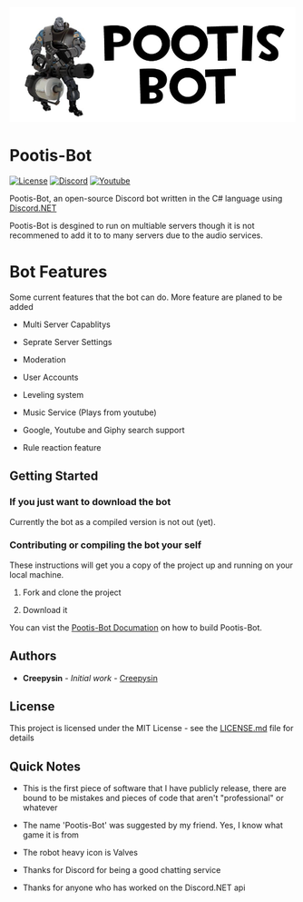 ![Pootis-Bot](icon.jpg)

# Pootis-Bot 

[![License](https://img.shields.io/github/license/creepysin/Pootis-Bot.svg?style=flat-square)](https://github.com/Creepysin/Pootis-Bot/blob/master/LICENSE.md) [![Discord](https://img.shields.io/badge/Discord-Creepysin-7289da.svg?style=flat-square&logo=discord)](https://discord.gg/m7hg47t) [![Youtube](https://img.shields.io/badge/Youtube-Creepysin-red.svg?style=flat-square&logo=youtube)](https://www.youtube.com/channel/UCGE1RiKvxmhB1mEVzJS0MtA)

Pootis-Bot, an open-source Discord bot written in the C# language using [Discord.NET](https://github.com/RogueException/Discord.Net)

Pootis-Bot is desgined to run on multiable servers though it is not recommened to add it to to many servers due to the audio services.

# Bot Features

Some current features that the bot can do. More feature are planed to be added

- Multi Server Capablitys

- Seprate Server Settings

- Moderation 

- User Accounts

- Leveling system

- Music Service (Plays from youtube)

- Google, Youtube and Giphy search support

- Rule reaction feature

## Getting Started

### If you just want to download the bot

Currently the bot as a compiled version is not out (yet).

### Contributing or compiling the bot your self

These instructions will get you a copy of the project up and running on your local machine.

1. Fork and clone the project

2. Download it

You can vist the [Pootis-Bot Documation](https://creepysin.github.io/Pootis-Bot/dev/building/) on how to build Pootis-Bot.

## Authors

* **Creepysin** - *Initial work* - [Creepysin](https://github.com/Creepysin)

## License

This project is licensed under the MIT License - see the [LICENSE.md](https://github.com/CreepysinProjects/Pootis-Bot/blob/master/LICENSE.md) file for details

## Quick Notes

* This is the first piece of software that I have publicly release, there are bound to be mistakes and pieces of code that aren't "professional" or whatever
* The name 'Pootis-Bot' was suggested by my friend. Yes, I know what game it is from

* The robot heavy icon is Valves
* Thanks for Discord for being a good chatting service
* Thanks for anyone who has worked on the Discord.NET api
